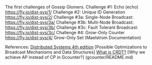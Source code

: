 


The first challenges of Gossip Glomers.
Challenge #1:  Echo (echo) https://fly.io/dist-sys/1/
Challenge #2: Unique ID Generation https://fly.io/dist-sys/2/
Challenge #3a: Single-Node Broadcast: https://fly.io/dist-sys/3a/
Challenge #3b: Multi-Node Broadcast: https://fly.io/dist-sys/3b/
Challenge #3c: Fault Tolerant Broadcast: https://fly.io/dist-sys/3c/
Challenge #4:  Grow-Only Counter https://fly.io/dist-sys/4/
			   Grow-Only Set (Maelstrom Documentation)	




References: 
[Distributed Systems 4th edition](https://www.distributed-systems.net/index.php/books/ds4/)
[Possible Optimizations to Broadcast Mechanisms and Data Structures]
[What is CRDT?](gset/README.md)
[Why we achieve AP instead of CP in Gcounter?] (gcounter/README.md)